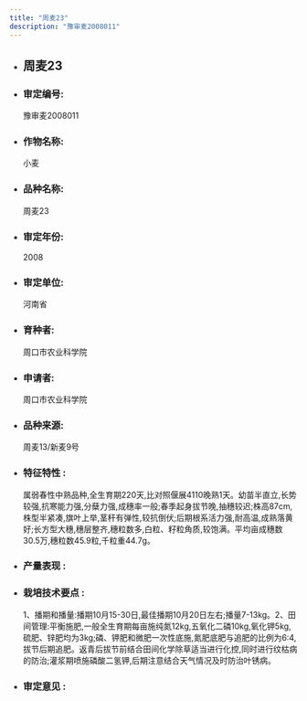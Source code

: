 ```yaml
---
title: "周麦23"
description: "豫审麦2008011"
---
```

* ## 周麦23
* ###  审定编号:  
   豫审麦2008011

*  ### 作物名称:  
   小麦

*   ###  品种名称: 
    周麦23

*   ### 审定年份: 
    2008

*   ### 审定单位:  
    河南省

*   ### 育种者:  
    周口市农业科学院

*   ### 申请者:  
    周口市农业科学院

*   ### 品种来源:  
    周麦13/新麦9号

*   ### 特征特性 : 
    属弱春性中熟品种,全生育期220天,比对照偃展4110晚熟1天。幼苗半直立,长势较强,抗寒能力强,分蘖力强,成穗率一般;春季起身拔节晚,抽穗较迟;株高87cm,株型半紧凑,旗叶上举,茎秆有弹性,较抗倒伏;后期根系活力强,耐高温,成熟落黄好;长方型大穗,穗层整齐,穗粒数多,白粒、籽粒角质,较饱满。平均亩成穗数30.5万,穗粒数45.9粒,千粒重44.7g。

*   ### 产量表现 : 
    

*   ### 栽培技术要点 : 
    1、播期和播量:播期10月15-30日,最佳播期10月20日左右;播量7-13kg。2、田间管理:平衡施肥,一般全生育期每亩施纯氮12kg,五氧化二磷10kg,氧化钾5kg,硫肥、锌肥均为3kg;磷、钾肥和微肥一次性底施,氮肥底肥与追肥的比例为6:4,拔节后期追肥。返青后拔节前结合田间化学除草适当进行化控,同时进行纹枯病的防治;灌浆期喷施磷酸二氢钾,后期注意结合天气情况及时防治叶锈病。

*   ### 审定意见 : 
    
